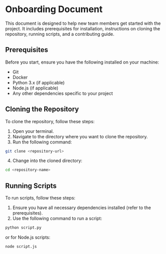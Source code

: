 <!-- Create onboarding docs for new team members:
- Prerequisites to install
- Cloning the repo
- Running scripts
- Contributing guide
-->

# Onboarding Document

This document is designed to help new team members get started with the project. It includes prerequisites for installation, instructions on cloning the repository, running scripts, and a contributing guide.

## Prerequisites

Before you start, ensure you have the following installed on your machine:

- Git
- Docker
- Python 3.x (if applicable)
- Node.js (if applicable)
- Any other dependencies specific to your project

## Cloning the Repository

To clone the repository, follow these steps:

1. Open your terminal.
2. Navigate to the directory where you want to clone the repository.
3. Run the following command:

```bash
git clone <repository-url>
```

4. Change into the cloned directory:

```bash
cd <repository-name>
```

## Running Scripts

To run scripts, follow these steps:

1. Ensure you have all necessary dependencies installed (refer to the prerequisites).
2. Use the following command to run a script:

```bash
python script.py
```

or for Node.js scripts:

```bash
node script.js
```